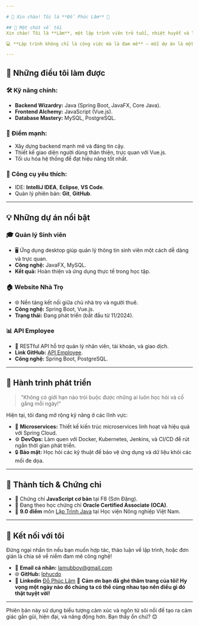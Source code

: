```yaml
---

# 🌟 Xin chào! Tôi là **Đỗ Phúc Lâm** 👋  

## 🎨 Một chút về tôi  
Xin chào! Tôi là **Lâm**, một lập trình viên trẻ tuổi, nhiệt huyết và luôn "cháy" với từng dòng code. Đến từ Quảng Ninh – vùng đất mỏ đầy nắng gió, hiện tôi đang sinh sống và làm việc tại Hà Nội với giấc mơ lớn là tạo ra những sản phẩm công nghệ **đột phá**, **đẹp mắt** và **thực sự hữu ích** cho cộng đồng.  

💻 **Lập trình không chỉ là công việc mà là đam mê** – mỗi dự án là một chuyến hành trình, và tôi luôn tìm kiếm những cơ hội mới để học hỏi, sáng tạo, và vượt qua giới hạn bản thân.  

---
```


## 🚀 Những điều tôi làm được  
### 🛠️ Kỹ năng chính:  
- **Backend Wizardry:** Java (Spring Boot, JavaFX, Core Java).  
- **Frontend Alchemy:** JavaScript (Vue.js).  
- **Database Mastery:** MySQL, PostgreSQL.  

### 🎯 Điểm mạnh:  
- Xây dựng backend mạnh mẽ và đáng tin cậy.  
- Thiết kế giao diện người dùng thân thiện, trực quan với Vue.js.  
- Tối ưu hóa hệ thống để đạt hiệu năng tốt nhất.  

### 🧰 Công cụ yêu thích:  
- IDE: **IntelliJ IDEA**, **Eclipse**, **VS Code**.  
- Quản lý phiên bản: **Git**, **GitHub**.  

---

## 💡 Những dự án nổi bật  
### 🎓 **Quản lý Sinh viên**  
- 🖥️ Ứng dụng desktop giúp quản lý thông tin sinh viên một cách dễ dàng và trực quan.  
- **Công nghệ:** JavaFX, MySQL.  
- **Kết quả:** Hoàn thiện và ứng dụng thực tế trong học tập.  

### 🏠 **Website Nhà Trọ**  
- 🌐 Nền tảng kết nối giữa chủ nhà trọ và người thuê.  
- **Công nghệ:** Spring Boot, Vue.js.  
- **Trạng thái:** Đang phát triển (bắt đầu từ 11/2024).  

### 📊 **API Employee**  
- 🔗 RESTful API hỗ trợ quản lý nhân viên, tài khoản, và giao dịch.  
- **Link GitHub:** [API Employee](https://github.com/lphucdo/react-with-api-employees).  
- **Công nghệ:** Spring Boot, PostgreSQL.  

---

## 🌱 Hành trình phát triển  
> "Không có giới hạn nào trói buộc được những ai luôn học hỏi và cố gắng mỗi ngày!"  

Hiện tại, tôi đang mở rộng kỹ năng ở các lĩnh vực:  
- 🌌 **Microservices:** Thiết kế kiến trúc microservices linh hoạt và hiệu quả với Spring Cloud.  
- ⚙️ **DevOps:** Làm quen với Docker, Kubernetes, Jenkins, và CI/CD để rút ngắn thời gian phát triển.  
- 🔒 **Bảo mật:** Học hỏi các kỹ thuật để bảo vệ ứng dụng và dữ liệu khỏi các mối đe dọa.  

---

## 🏅 Thành tích & Chứng chỉ  
- 📜 Chứng chỉ **JavaScript cơ bản** tại F8 (Sơn Đặng).  
- 📖 Đang theo học chứng chỉ **Oracle Certified Associate (OCA)**.  
- 🌟 **9.0 điểm** môn [Lập Trình Java](https://daotao.vnua.edu.vn/Default.aspx?page=xemdiemthi&id=671598) tại Học viện Nông nghiệp Việt Nam.  

---

## 🤝 Kết nối với tôi  
Đừng ngại nhắn tin nếu bạn muốn hợp tác, thảo luận về lập trình, hoặc đơn giản là chia sẻ về niềm đam mê công nghệ!  

- 📧 **Email cá nhân:** lamubboy@gmail.com  
- 🌐 **GitHub:** [lphucdo](https://github.com/lphucdo)  
- 🔗 **Linkedin** [Đỗ Phúc Lâm](https://www.linkedin.com/in/ph%C3%BAc-l%C3%A2m-%C4%91%E1%BB%97-3a7505325/)
🌈 **Cảm ơn bạn đã ghé thăm trang của tôi! Hy vọng một ngày nào đó chúng ta có thể cùng nhau tạo nên điều gì đó thật tuyệt vời!**  

---  

Phiên bản này sử dụng biểu tượng cảm xúc và ngôn từ sôi nổi để tạo ra cảm giác gần gũi, hiện đại, và năng động hơn. Bạn thấy ổn chứ? 😊
